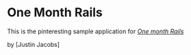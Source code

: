 # One Month Rails

This is the pinteresting sample application for
[*One month Rails*](http://onemonthrails.com)

by [Justin Jacobs]